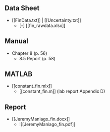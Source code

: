## Data Sheet
+ [[FinData.txt]] | [[Uncertainty.txt]]
	+ [-] [[fin_rawdata.xlsx]]

## Manual
- Chapter 8 (p. 56)
	- 8.5 Report (p. 58)
## MATLAB
- [[constant_fin.mlx]]
	- [[constant_fin.m]] (lab report Appendix D)

## Report
- [[JeremyManiago_fin.docx]]
	- ![[JeremyManiago_fin.pdf]]